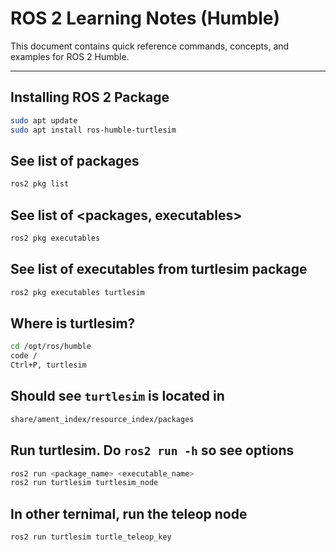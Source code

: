 # ROS 2 Learning Notes (Humble)

This document contains quick reference commands, concepts, and examples for ROS 2 Humble.

---

## Installing ROS 2 Package

```bash
sudo apt update
sudo apt install ros-humble-turtlesim
```
## See list of packages

```bash
ros2 pkg list
```

## See list of <packages, executables>

```bash 
ros2 pkg executables
```

## See list of executables from turtlesim package

```bash
ros2 pkg executables turtlesim
```
## Where is turtlesim?

```bash
cd /opt/ros/humble
code /
Ctrl+P, turtlesim
```
## Should see `turtlesim` is located in

```bash
share/ament_index/resource_index/packages
```

## Run turtlesim. Do `ros2 run -h` so see options

```bash
ros2 run <package_name> <executable_name>
ros2 run turtlesim turtlesim_node
```
## In other ternimal, run the teleop node
```bash
ros2 run turtlesim turtle_teleop_key
```